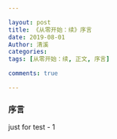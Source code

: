 ```yaml
---

layout: post
title: 《从零开始：续》序言
date: 2019-08-01
Author: 清溪
categories:
tags: [从零开始：续, 正文, 序言]

comments: true

---
```


### 序言

just for test - 1
